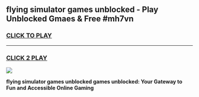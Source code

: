 
## flying simulator games unblocked - Play Unblocked Gmaes & Free #mh7vn
<h3>
<a href="https://premium.freeplayer.one?title=flying_simulator_games_unblocked&ref=01M">CLICK TO PLAY</a></h3>
<hr>

<h3>
<a href="https://premium.freeplayer.one?title=flying_simulator_games_unblocked&ref=01M">CLICK 2 PLAY</a>
  
</h3>

<a href="https://premium.freeplayer.one?title=flying_simulator_games_unblocked&ref=01M"><img src="https://clearcache.store/games.png"></a>


**flying simulator games unblocked games unblocked: Your Gateway to Fun and Accessible Online Gaming**
